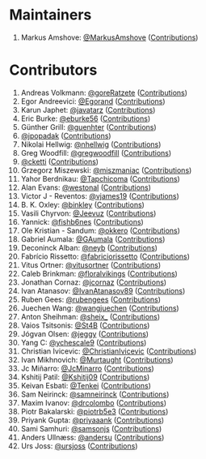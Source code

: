 # Maintainers

1. Markus Amshove: [@MarkusAmshove](https://github.com/MarkusAmshove) ([Contributions](https://github.com/MarkusAmshove/Kluent/commits?author=MarkusAmshove))

# Contributors

1. Andreas Volkmann: [@goreRatzete](https://github.com/goreRatzete) ([Contributions](https://github.com/MarkusAmshove/Kluent/commits?author=goreRatzete))
2. Egor Andreevici: [@Egorand](https://github.com/Egorand) ([Contributions](https://github.com/MarkusAmshove/Kluent/commits?author=Egorand))
3. Karun Japhet: [@javatarz](https://github.com/javatarz) ([Contributions](https://github.com/MarkusAmshove/Kluent/commits?author=javatarz))
4. Eric Burke: [@eburke56](https://github.com/eburke56) ([Contributions](https://github.com/MarkusAmshove/Kluent/commits?author=eburke56))
5. Günther Grill: [@guenhter](https://github.com/guenhter) ([Contributions](https://github.com/MarkusAmshove/Kluent/commits?author=guenhter))
6. [@jpopadak](https://github.com/jpopadak) ([Contributions](https://github.com/MarkusAmshove/Kluent/commits?author=jpopadak))
7. Nikolai Hellwig: [@nhellwig](https://github.com/nhellwig) ([Contributions](https://github.com/MarkusAmshove/Kluent/commits?author=nhellwig))
8. Greg Woodfill: [@gregwoodfill](https://github.com/gregwoodfill) ([Contributions](https://github.com/MarkusAmshove/Kluent/commits?author=gregwoodfill))
9. [@cketti](https://github.com/cketti) ([Contributions](https://github.com/MarkusAmshove/Kluent/commits?author=cketti))
10. Grzegorz Miszewski: [@miszmaniac](https://github.com/miszmaniac) ([Contributions](https://github.com/MarkusAmshove/Kluent/commits?author=miszmaniac))
11. Yahor Berdnikau: [@Tapchicoma](https://github.com/Tapchicoma) ([Contributions](https://github.com/MarkusAmshove/Kluent/commits?author=Tapchicoma))
12. Alan Evans: [@westonal](https://github.com/westonal) ([Contributions](https://github.com/MarkusAmshove/Kluent/commits?author=westonal))
13. Victor J - Reventos: [@vjames19](https://github.com/vjames19) ([Contributions](https://github.com/MarkusAmshove/Kluent/commits?author=vjames19))
14. B. K. Oxley: [@binkley](https://github.com/binkley) ([Contributions](https://github.com/MarkusAmshove/Kluent/commits?author=binkley))
15. Vasili Chyrvon: [@Jeevuz](https://github.com/Jeevuz) ([Contributions](https://github.com/MarkusAmshove/Kluent/commits?author=Jeevuz))
16. Yannick: [@fishb6nes](https://github.com/fishb6nes) ([Contributions](https://github.com/MarkusAmshove/Kluent/commits?author=fishb6nes))
17. Ole Kristian - Sandum: [@okkero](https://github.com/okkero) ([Contributions](https://github.com/MarkusAmshove/Kluent/commits?author=okkero))
18. Gabriel Aumala: [@GAumala](https://github.com/GAumala) ([Contributions](https://github.com/MarkusAmshove/Kluent/commits?author=GAumala))
19. Deconinck  Alban: [@neyb](https://github.com/neyb) ([Contributions](https://github.com/MarkusAmshove/Kluent/commits?author=neyb))
20. Fabrício Rissetto: [@fabriciorissetto](https://github.com/fabriciorissetto) ([Contributions](https://github.com/MarkusAmshove/Kluent/commits?author=fabriciorissetto))
21. Vitus Ortner: [@vitusortner](https://github.com/vitusortner) ([Contributions](https://github.com/MarkusAmshove/Kluent/commits?author=vitusortner))
22. Caleb Brinkman: [@floralvikings](https://github.com/floralvikings) ([Contributions](https://github.com/MarkusAmshove/Kluent/commits?author=floralvikings))
23. Jonathan Cornaz: [@jcornaz](https://github.com/jcornaz) ([Contributions](https://github.com/MarkusAmshove/Kluent/commits?author=jcornaz))
24. Ivan Atanasov: [@IvanAtanasov89](https://github.com/IvanAtanasov89) ([Contributions](https://github.com/MarkusAmshove/Kluent/commits?author=IvanAtanasov89))
25. Ruben Gees: [@rubengees](https://github.com/rubengees) ([Contributions](https://github.com/MarkusAmshove/Kluent/commits?author=rubengees))
26. Juechen Wang: [@wangjuechen](https://github.com/wangjuechen) ([Contributions](https://github.com/MarkusAmshove/Kluent/commits?author=wangjuechen))
27. Anton Sheihman: [@sheix_](https://github.com/sheix_) ([Contributions](https://github.com/MarkusAmshove/Kluent/commits?author=rubengees))
28. Vaios Tsitsonis: [@St4B](https://github.com/St4B) ([Contributions](https://github.com/MarkusAmshove/Kluent/commits?author=st4b))
29. Jógvan Olsen: [@jeggy](https://github.com/jeggy) ([Contributions](https://github.com/MarkusAmshove/Kluent/commits?author=jeggy))
30. Yang C: [@ychescale9](https://github.com/ychescale9) ([Contributions](https://github.com/MarkusAmshove/Kluent/commits?author=ychescale9))
31. Christian Ivicevic: [@ChristianIvicevic](https://github.com/ChristianIvicevic) ([Contributions](https://github.com/MarkusAmshove/Kluent/commits?author=ChristianIvicevic))
32. Ivan Mikhnovich: [@Murtaught](https://github.com/Murtaught) ([Contributions](https://github.com/MarkusAmshove/Kluent/commits?author=Murtaught))
33. Jc Miñarro: [@JcMinarro](https://github.com/JcMinarro) ([Contributions](https://github.com/MarkusAmshove/Kluent/commits?author=JcMinarro))
34. Kshitij Patil: [@Kshitij09](https://github.com/Kshitij09) ([Contributions](https://github.com/MarkusAmshove/Kluent/commits?author=Kshitij09))
35. Keivan Esbati: [@Tenkei](https://github.com/Tenkei) ([Contributions](https://github.com/MarkusAmshove/Kluent/commits?author=Tenkei))
36. Sam Neirinck: [@samneirinck](https://github.com/samneirinck) ([Contributions](https://github.com/MarkusAmshove/Kluent/commits?author=samneirinck))
37. Maxim Ivanov: [@drcolombo](https://github.com/drcolombo) ([Contributions](https://github.com/MarkusAmshove/Kluent/commits?author=drcolombo))
38. Piotr Bakalarski: [@piotrb5e3](https://github.com/piotrb5e3) ([Contributions](https://github.com/MarkusAmshove/Kluent/commits?author=piotrb5e3))
39. Priyank Gupta: [@priyaaank](https://github.com/priyaaank) ([Contributions](https://github.com/MarkusAmshove/Kluent/commits?author=priyaaank))
40. Sami Samhuri: [@samsonjs](https://github.com/samsonjs) ([Contributions](https://github.com/MarkusAmshove/Kluent/commits?author=samsonjs))
41. Anders Ullnæss: [@andersu](https://github.com/andersu) ([Contributions](https://github.com/MarkusAmshove/Kluent/commits?author=andersu))
42. Urs Joss: [@ursjoss](https://github.com/ursjoss) ([Contributions](https://github.com/MarkusAmshove/Kluent/commits?author=ursjoss))
